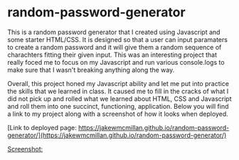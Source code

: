 # random-password-generator

This is a random password generator that I created using Javascript and some starter HTML/CSS.  It is designed so that a user can input paramaters to create a random password and it will give them a random sequence of charachters fitting their given input.  This was an interesting project that really foced me to focus on my Javascript and run various console.logs to make sure that I wasn't breaking anything along the way.  

Overall, this project honed my Javascript ability and let me put into practice the skills that we learned in class.  It caused me to fill in the cracks of what I did not pick up and rolled what we learned about HTML, CSS and Javascript and roll them into one succinct, functioning, application.  Below you will find a link to my project along with a screenshot of how it looks when deployed. 

[Link to deployed page: https://jakewmcmillan.github.io/random-password-generator/](https://jakewmcmillan.github.io/random-password-generator/)

[Screenshot:](Assets/screenshot.png)